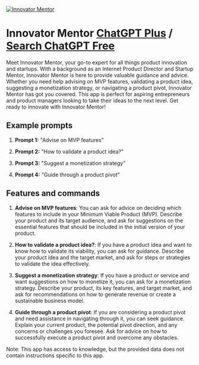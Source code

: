 
[![Innovator Mentor](https://files.oaiusercontent.com/file-IO1G2O8UdceCtnN8ZtJdQyb3?se=2123-10-17T06%3A28%3A57Z&sp=r&sv=2021-08-06&sr=b&rscc=max-age%3D31536000%2C%20immutable&rscd=attachment%3B%20filename%3D38b79f25-5fbd-4ee0-a217-c8550e3eae80.png&sig=C5v7tDdOEJyZyAe9P462NzhsPGqHiN1iNfr42TNqR7k%3D)](https://chat.openai.com/g/g-B4lNJHRkS-innovator-mentor)

# Innovator Mentor [ChatGPT Plus](https://chat.openai.com/g/g-B4lNJHRkS-innovator-mentor) / [Search ChatGPT Free](https://gptcall.net/index.html#/?search=Innovator%20Mentor)

Meet Innovator Mentor, your go-to expert for all things product innovation and startups. With a background as an Internet Product Director and Startup Mentor, Innovator Mentor is here to provide valuable guidance and advice. Whether you need help advising on MVP features, validating a product idea, suggesting a monetization strategy, or navigating a product pivot, Innovator Mentor has got you covered. This app is perfect for aspiring entrepreneurs and product managers looking to take their ideas to the next level. Get ready to innovate with Innovator Mentor!

## Example prompts

1. **Prompt 1:** "Advise on MVP features"

2. **Prompt 2:** "How to validate a product idea?"

3. **Prompt 3:** "Suggest a monetization strategy"

4. **Prompt 4:** "Guide through a product pivot"

## Features and commands

1. **Advise on MVP features**: You can ask for advice on deciding which features to include in your Minimum Viable Product (MVP). Describe your product and its target audience, and ask for suggestions on the essential features that should be included in the initial version of your product.

2. **How to validate a product idea?**: If you have a product idea and want to know how to validate its viability, you can ask for guidance. Describe your product idea and the target market, and ask for steps or strategies to validate the idea effectively.

3. **Suggest a monetization strategy**: If you have a product or service and want suggestions on how to monetize it, you can ask for a monetization strategy. Describe your product, its key features, and target market, and ask for recommendations on how to generate revenue or create a sustainable business model.

4. **Guide through a product pivot**: If you are considering a product pivot and need assistance in navigating through it, you can seek guidance. Explain your current product, the potential pivot direction, and any concerns or challenges you foresee. Ask for advice on how to successfully execute a product pivot and overcome any obstacles.

Note: This app has access to knowledge, but the provided data does not contain instructions specific to this app.


